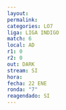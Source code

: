 ```yaml
---
layout: 
permalink: 
categories: LO7
liga: LIGA INDIGO
match: 6
local: AD
r1: 0
r2: 0
out: DARK
stream: SI
hora: 
fecha: 22 ENE
ronda: "7"
reagendado: SI
---
```


